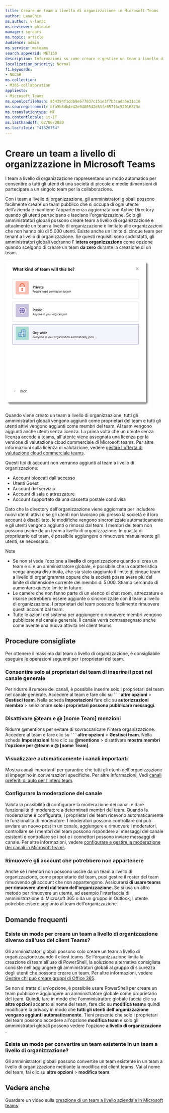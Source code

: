 ```yaml
---
title: Creare un team a livello di organizzazione in Microsoft Teams
author: LanaChin
ms.author: v-lanac
ms.reviewer: phlouie
manager: serdars
ms.topic: article
audience: admin
ms.service: msteams
search.appverid: MET150
description: Informazioni su come creare e gestire un team a livello di organizzazione in teams.
localization_priority: Normal
f1.keywords:
- NOCSH
ms.collection:
- M365-collaboration
appliesto:
- Microsoft Teams
ms.openlocfilehash: 854294f1ddb8e677037c151e3f7b3cada6e31c16
ms.sourcegitcommit: bfa5b8db4e42e0480542d61fe05716c52016873c
ms.translationtype: MT
ms.contentlocale: it-IT
ms.lasthandoff: 02/06/2020
ms.locfileid: "41826754"
---
```

# <a name="create-an-org-wide-team-in-microsoft-teams"></a>Creare un team a livello di organizzazione in Microsoft Teams

I team a livello di organizzazione rappresentano un modo automatico per consentire a tutti gli utenti di una società di piccole e medie dimensioni di partecipare a un singolo team per la collaborazione.

Con i team a livello di organizzazione, gli amministratori globali possono facilmente creare un team pubblico che si occupa di ogni utente dell'azienda e mantiene l'appartenenza aggiornata con Active Directory quando gli utenti partecipano e lasciano l'organizzazione. Solo gli amministratori globali possono creare team a livello di organizzazione e attualmente un team a livello di organizzazione è limitato alle organizzazioni che non hanno più di 5.000 utenti. Esiste anche un limite di cinque team per tenant a livello di organizzazione. Se questi requisiti sono soddisfatti, gli amministratori globali vedranno l' **intera organizzazione** come opzione quando scelgono di creare un team **da zero** durante la creazione di un team. 

![Screenshot dell'opzione a livello di organizzazione per creare un team a livello di organizzazione](media/create-org-wide-team.png "Screenshot dell'opzione a livello di organizzazione per creare un team a livello di organizzazione")

Quando viene creato un team a livello di organizzazione, tutti gli amministratori globali vengono aggiunti come proprietari del team e tutti gli utenti attivi vengono aggiunti come membri del team. Al team vengono aggiunti anche utenti senza licenza. La prima volta che un utente senza licenza accede a teams, all'utente viene assegnata una licenza per la versione di valutazione cloud commerciale di Microsoft teams. Per altre informazioni sulla licenza di valutazione, vedere [gestire l'offerta di valutazione cloud commerciale teams](iw-trial-teams.md). 

Questi tipi di account non verranno aggiunti al team a livello di organizzazione:

- Account bloccati dall'accesso
- Utenti Guest
- Account del servizio
- Account di sala o attrezzature
- Account supportato da una cassetta postale condivisa

Dato che la directory dell'organizzazione viene aggiornata per includere nuovi utenti attivi o se gli utenti non lavorano più presso la società e il loro account è disabilitato, le modifiche vengono sincronizzate automaticamente e gli utenti vengono aggiunti o rimossi dal team. I membri del team non possono uscire da un team a livello di organizzazione. In qualità di proprietario del team, è possibile aggiungere o rimuovere manualmente gli utenti, se necessario.

> [!NOTE]
> - Se non si vede l'opzione a **livello** di organizzazione quando si crea un team e si è un amministratore globale, è possibile che la caratteristica venga ancora distribuita, che sia stato raggiunto il limite di cinque team a livello di organigramma oppure che la società possa avere più del limite di dimensione corrente dei membri di 5.000. Stiamo cercando di aumentare questo limite in futuro.
> - Le camere che non fanno parte di un elenco di chat room, attrezzature e risorse potrebbero essere aggiunte o sincronizzate con il team a livello di organizzazione. I proprietari del team possono facilmente rimuovere questi account dal team.
> - Tutte le azioni del sistema per aggiungere o rimuovere membri vengono pubblicate nel canale generale. Il canale verrà contrassegnato anche come avente una nuova attività nel client teams.

## <a name="best-practices"></a>Procedure consigliate

Per ottenere il massimo dal team a livello di organizzazione, è consigliabile eseguire le operazioni seguenti per i proprietari del team.

### <a name="allow-only-team-owners-to-post-to-the-general-channel"></a>Consentire solo ai proprietari del team di inserire il post nel canale generale

Per ridurre il rumore dei canali, è possibile inserire solo i proprietari del team nel canale generale. Accedere al team e fare clic su **˙ ˙ ˙ altre opzioni** > **Gestisci team**. Nella scheda **Impostazioni** fare clic su **autorizzazioni membro** > selezionare **solo i proprietari possono pubblicare messaggi**.

### <a name="turn-off-team-and-team-name-mentions"></a>Disattivare @team e @ [nome Team] menzioni

 Ridurre @mentions per evitare di sovraccaricare l'intera organizzazione. Accedere al team e fare clic su **˙ ˙ ˙ altre opzioni** > **Gestisci team**. Nella scheda **Impostazioni** fare clic su <strong>@mentions</strong> > disattivare **mostra membri l'opzione per @team o @ [nome Team]**. 

### <a name="automatically-show-important-channels"></a>Visualizzare automaticamente i canali importanti

Mostra canali importanti per garantire che tutti gli utenti dell'organizzazione si impegnino in conversazioni specifiche. Per altre informazioni, Vedi [canali preferiti di auto per l'intero team](https://support.office.com/article/auto-favorite-channels-for-the-whole-team-a948272c-5aa5-429c-863c-4e1e1cd6b0f6). 

### <a name="set-up-channel-moderation"></a>Configurare la moderazione del canale

Valuta la possibilità di configurare la moderazione dei canali e dare funzionalità di moderatore a determinati membri del team. Quando la moderazione è configurata, i proprietari del team ricevono automaticamente le funzionalità di moderatore. I moderatori possono controllare chi può avviare un nuovo post in un canale, aggiungere e rimuovere i moderatori, controllare se i membri del team possono rispondere ai messaggi del canale esistenti e controllare se i bot e i connettori possono inviare messaggi di canale. Per altre informazioni, vedere [configurare e gestire la moderazione dei canali in Microsoft teams](manage-channel-moderation-in-teams.md).

### <a name="remove-accounts-that-might-not-belong"></a>Rimuovere gli account che potrebbero non appartenere

Anche se i membri non possono uscire da un team a livello di organizzazione, come proprietario del team, puoi gestire il roster del team rimuovendo gli account che non appartengono. Assicurarsi **di usare teams per rimuovere utenti dal team dell'organizzazione**. Se si usa un altro metodo per rimuovere un utente, ad esempio l'interfaccia di amministrazione di Microsoft 365 o da un gruppo in Outlook, l'utente potrebbe essere aggiunto al team dell'organizzazione.

## <a name="faq"></a>Domande frequenti

### <a name="is-there-a-way-to-create-an-org-wide-team-other-than-using-the-teams-client"></a>Esiste un modo per creare un team a livello di organizzazione diverso dall'uso del client Teams?

Gli amministratori globali possono solo creare un team a livello di organizzazione usando il client teams. Se l'organizzazione limita la creazione di team all'uso di PowerShell, la soluzione alternativa consigliata consiste nell'aggiungere gli amministratori globali al gruppo di sicurezza degli utenti che possono creare un team. Per altre informazioni, vedere [Gestire chi può creare gruppi di Office 365](https://docs.microsoft.com/office365/admin/create-groups/manage-creation-of-groups).

Se non si tratta di un'opzione, è possibile usare PowerShell per creare un team pubblico e aggiungere un amministratore globale come proprietario del team. Quindi, fare in modo che l'amministratore globale faccia clic su **altre opzioni** accanto al nome del team, fare clic su **modifica team**e quindi modificare la privacy in modo che **tutti gli utenti dell'organizzazione vengano aggiunti automaticamente**. Tieni presente che solo i proprietari del team possono accedere all'opzione **modifica team** e solo gli amministratori globali possono vedere l'opzione **a livello di organizzazione** .

### <a name="is-there-a-way-to-convert-an-existing-team-to-an-org-wide-team"></a>Esiste un modo per convertire un team esistente in un team a livello di organizzazione?

Gli amministratori globali possono convertire un team esistente in un team a livello di organizzazione mediante la modifica nel client teams. Vai al nome del team, fai clic su **altre opzioni** > **modifica team**.

## <a name="see-also"></a>Vedere anche

Guardare un video sulla [creazione di un team a livello aziendale in Microsoft teams](https://support.office.com/article/037bb27a-bcc9-48fe-8d72-44d9482420a3).
